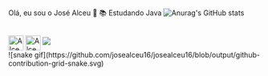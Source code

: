 Olá, eu sou o José Alceu 👋
📚  Estudando Java 
![Anurag's GitHub stats](https://github-readme-stats.vercel.app/api?username=josealceu16&theme=transparent&show_icons=true)
<div style="display: inline_block"><br>
  <img align= "center" alt="Alceu-Java" height="30" width"40" src="https://cdn.jsdelivr.net/gh/devicons/devicon/icons/java/java-original.svg"</div>
  <img align= "center" alt="Alceu-Python" height="30" width"40"<img src="https://cdn.jsdelivr.net/gh/devicons/devicon/icons/python/python-original.svg" 
    <div>
  <a href = "mailto:alceugames39@gmail.com"><img src="https://img.shields.io/badge/-Gmail-%23333?style=for-the-badge&logo=gmail&logoColor=white" target="_blank"></a>
  </div>
![snake gif](https://github.com/josealceu16/josealceu16/blob/output/github-contribution-grid-snake.svg)
